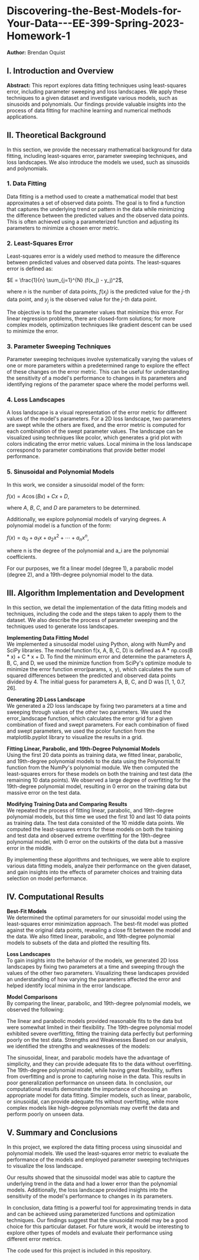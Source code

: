 # Discovering-the-Best-Models-for-Your-Data---EE-399-Spring-2023-Homework-1
**Author:** Brendan Oquist <br>

## I. Introduction and Overview
**Abstract:** This report explores data fitting techniques using least-squares error, including parameter sweeping and loss landscapes. We apply these techniques to a given dataset and investigate various models, such as sinusoids and polynomials. Our findings provide valuable insights into the process of data fitting for machine learning and numerical methods applications.

## II. Theoretical Background
In this section, we provide the necessary mathematical background for data fitting, including least-squares error, parameter sweeping techniques, and loss landscapes. We also introduce the models we used, such as sinusoids and polynomials.

### 1. **Data Fitting** 
Data fitting is a method used to create a mathematical model that best approximates a set of observed data points. The goal is to find a function that captures the underlying trend or pattern in the data while minimizing the difference between the predicted values and the observed data points. This is often achieved using a parameterized function and adjusting its parameters to minimize a chosen error metric.

### 2. **Least-Squares Error** 
Least-squares error is a widely used method to measure the difference between predicted values and observed data points. The least-squares error is defined as:

$E = \frac{1}{n} \sum_{j=1}^{N} (f(x_j) - y_j)^2$,

where $n$ is the number of data points, $f(x_j)$ is the predicted value for the $j$-th data point, and $y_j$ is the observed value for the $j$-th data point.

The objective is to find the parameter values that minimize this error. For linear regression problems, there are closed-form solutions; for more complex models, optimization techniques like gradient descent can be used to minimize the error.

### 3. **Parameter Sweeping Techniques** 
Parameter sweeping techniques involve systematically varying the values of one or more parameters within a predetermined range to explore the effect of these changes on the error metric. This can be useful for understanding the sensitivity of a model's performance to changes in its parameters and identifying regions of the parameter space where the model performs well.

### 4. **Loss Landscapes** 
A loss landscape is a visual representation of the error metric for different values of the model's parameters. For a 2D loss landscape, two parameters are swept while the others are fixed, and the error metric is computed for each combination of the swept parameter values. The landscape can be visualized using techniques like pcolor, which generates a grid plot with colors indicating the error metric values. Local minima in the loss landscape correspond to parameter combinations that provide better model performance.

### 5. **Sinusoidal and Polynomial Models** 
In this work, we consider a sinusoidal model of the form:

$f(x) = A \cos(Bx) + Cx + D$,

where $A$, $B$, $C$, and $D$ are parameters to be determined.

Additionally, we explore polynomial models of varying degrees. A polynomial model is a function of the form:

$f(x) = a_0 + a_1 x + a_2 x^2 + \cdots + a_n x^n$,

where n is the degree of the polynomial and a_i are the polynomial coefficients.

For our purposes, we fit a linear model (degree 1), a parabolic model (degree 2), and a 19th-degree polynomial model to the data.

## III. Algorithm Implementation and Development
In this section, we detail the implementation of the data fitting models and techniques, including the code and the steps taken to apply them to the dataset. We also describe the process of parameter sweeping and the techniques used to generate loss landscapes.

**Implementing Data Fitting Model** <br>
We implemented a sinusoidal model using Python, along with NumPy and SciPy libraries. The model function f(x, A, B, C, D) is defined as A * np.cos(B * x) + C * x + D. To find the minimum error and determine the parameters A, B, C, and D, we used the minimize function from SciPy's optimize module to minimize the error function error(params, x, y), which calculates the sum of squared differences between the predicted and observed data points divided by 4. The initial guess for parameters A, B, C, and D was [1, 1, 0.7, 26].
<br>

**Generating 2D Loss Landscape** <br>
We generated a 2D loss landscape by fixing two parameters at a time and sweeping through values of the other two parameters. We used the error_landscape function, which calculates the error grid for a given combination of fixed and swept parameters. For each combination of fixed and swept parameters, we used the pcolor function from the matplotlib.pyplot library to visualize the results in a grid.

**Fitting Linear, Parabolic, and 19th-Degree Polynomial Models** <br>
Using the first 20 data points as training data, we fitted linear, parabolic, and 19th-degree polynomial models to the data using the Polynomial.fit function from the NumPy's polynomial module. We then computed the least-squares errors for these models on both the training and test data (the remaining 10 data points). We observed a large degree of overfitting for the 19th-degree polynomial model, resulting in 0 error on the training data but massive error on the test data.

**Modifying Training Data and Comparing Results** <br>
We repeated the process of fitting linear, parabolic, and 19th-degree polynomial models, but this time we used the first 10 and last 10 data points as training data. The test data consisted of the 10 middle data points. We computed the least-squares errors for these models on both the training and test data and observed extreme overfitting for the 19th-degree polynomial model, with 0 error on the outskirts of the data but a massive error in the middle.

By implementing these algorithms and techniques, we were able to explore various data fitting models, analyze their performance on the given dataset, and gain insights into the effects of parameter choices and training data selection on model performance.

## IV. Computational Results
**Best-Fit Models** <br>
We determined the optimal parameters for our sinusoidal model using the least-squares error minimization approach. The best-fit model was plotted against the original data points, revealing a close fit between the model and the data. We also fitted linear, parabolic, and 19th-degree polynomial models to subsets of the data and plotted the resulting fits.

**Loss Landscapes** <br>
To gain insights into the behavior of the models, we generated 2D loss landscapes by fixing two parameters at a time and sweeping through the values of the other two parameters. Visualizing these landscapes provided an understanding of how varying the parameters affected the error and helped identify local minima in the error landscape.

**Model Comparisons** <br>
By comparing the linear, parabolic, and 19th-degree polynomial models, we observed the following:

The linear and parabolic models provided reasonable fits to the data but were somewhat limited in their flexibility.
The 19th-degree polynomial model exhibited severe overfitting, fitting the training data perfectly but performing poorly on the test data.
Strengths and Weaknesses
Based on our analysis, we identified the strengths and weaknesses of the models:

The sinusoidal, linear, and parabolic models have the advantage of simplicity, and they can provide adequate fits to the data without overfitting.
The 19th-degree polynomial model, while having great flexibility, suffers from overfitting and is prone to capturing noise in the data. This results in poor generalization performance on unseen data.
In conclusion, our computational results demonstrate the importance of choosing an appropriate model for data fitting. Simpler models, such as linear, parabolic, or sinusoidal, can provide adequate fits without overfitting, while more complex models like high-degree polynomials may overfit the data and perform poorly on unseen data.

## V. Summary and Conclusions
In this project, we explored the data fitting process using sinusoidal and polynomial models. We used the least-squares error metric to evaluate the performance of the models and employed parameter sweeping techniques to visualize the loss landscape. <br>

Our results showed that the sinusoidal model was able to capture the underlying trend in the data and had a lower error than the polynomial models. Additionally, the loss landscape provided insights into the sensitivity of the model's performance to changes in its parameters. <br>

In conclusion, data fitting is a powerful tool for approximating trends in data and can be achieved using parameterized functions and optimization techniques. Our findings suggest that the sinusoidal model may be a good choice for this particular dataset. For future work, it would be interesting to explore other types of models and evaluate their performance using different error metrics. <br>

The code used for this project is included in this repository.
